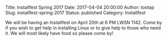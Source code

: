 Title: Installfest Spring 2017
Date: 2017-04-04 20:00:00
Author: tootap
Slug: installfest-spring-2017
Status: published
Category: Installfest

We will be having an Installfest on April 20th at 6 PM LWSN 1142.
Come by if you wish to get help in installing Linux or to give help to those who need it.
We will most likely have food so please come by!
